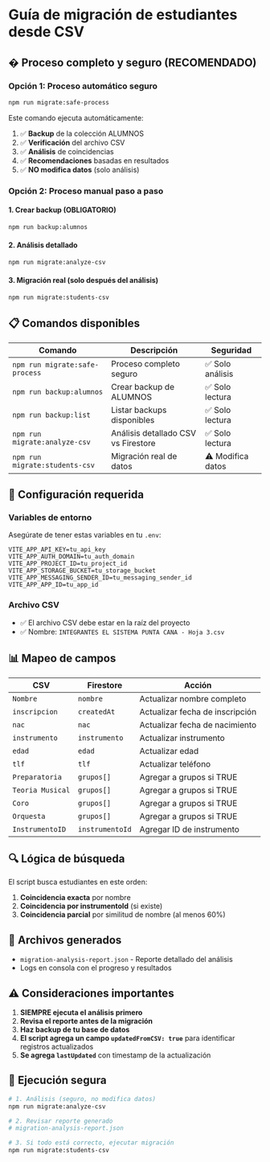 # Guía de migración de estudiantes desde CSV

## � Proceso completo y seguro (RECOMENDADO)

### Opción 1: Proceso automático seguro
```bash
npm run migrate:safe-process
```

Este comando ejecuta automáticamente:
1. ✅ **Backup** de la colección ALUMNOS
2. ✅ **Verificación** del archivo CSV
3. ✅ **Análisis** de coincidencias
4. ✅ **Recomendaciones** basadas en resultados
5. ✅ **NO modifica datos** (solo análisis)

### Opción 2: Proceso manual paso a paso

#### 1. **Crear backup (OBLIGATORIO)**
```bash
npm run backup:alumnos
```

#### 2. **Análisis detallado**
```bash
npm run migrate:analyze-csv
```

#### 3. **Migración real** (solo después del análisis)
```bash
npm run migrate:students-csv
```

## 📋 Comandos disponibles

| Comando | Descripción | Seguridad |
|---------|-------------|-----------|
| `npm run migrate:safe-process` | Proceso completo seguro | ✅ Solo análisis |
| `npm run backup:alumnos` | Crear backup de ALUMNOS | ✅ Solo lectura |
| `npm run backup:list` | Listar backups disponibles | ✅ Solo lectura |
| `npm run migrate:analyze-csv` | Análisis detallado CSV vs Firestore | ✅ Solo lectura |
| `npm run migrate:students-csv` | Migración real de datos | ⚠️ Modifica datos |

## 🔧 Configuración requerida

### Variables de entorno
Asegúrate de tener estas variables en tu `.env`:

```
VITE_APP_API_KEY=tu_api_key
VITE_APP_AUTH_DOMAIN=tu_auth_domain
VITE_APP_PROJECT_ID=tu_project_id
VITE_APP_STORAGE_BUCKET=tu_storage_bucket
VITE_APP_MESSAGING_SENDER_ID=tu_messaging_sender_id
VITE_APP_APP_ID=tu_app_id
```

### Archivo CSV
- ✅ El archivo CSV debe estar en la raíz del proyecto
- ✅ Nombre: `INTEGRANTES EL SISTEMA PUNTA CANA - Hoja 3.csv`

## 📊 Mapeo de campos

| CSV | Firestore | Acción |
|-----|-----------|--------|
| `Nombre` | `nombre` | Actualizar nombre completo |
| `inscripcion` | `createdAt` | Actualizar fecha de inscripción |
| `nac` | `nac` | Actualizar fecha de nacimiento |
| `instrumento` | `instrumento` | Actualizar instrumento |
| `edad` | `edad` | Actualizar edad |
| `tlf` | `tlf` | Actualizar teléfono |
| `Preparatoria` | `grupos[]` | Agregar a grupos si TRUE |
| `Teoria Musical` | `grupos[]` | Agregar a grupos si TRUE |
| `Coro` | `grupos[]` | Agregar a grupos si TRUE |
| `Orquesta` | `grupos[]` | Agregar a grupos si TRUE |
| `InstrumentoID` | `instrumentoId` | Agregar ID de instrumento |

## 🔍 Lógica de búsqueda

El script busca estudiantes en este orden:

1. **Coincidencia exacta** por nombre
2. **Coincidencia por instrumentoId** (si existe)
3. **Coincidencia parcial** por similitud de nombre (al menos 60%)

## 📁 Archivos generados

- `migration-analysis-report.json` - Reporte detallado del análisis
- Logs en consola con el progreso y resultados

## ⚠️ Consideraciones importantes

1. **SIEMPRE ejecuta el análisis primero**
2. **Revisa el reporte antes de la migración**
3. **Haz backup de tu base de datos**
4. **El script agrega un campo `updatedFromCSV: true`** para identificar registros actualizados
5. **Se agrega `lastUpdated`** con timestamp de la actualización

## 🚀 Ejecución segura

```bash
# 1. Análisis (seguro, no modifica datos)
npm run migrate:analyze-csv

# 2. Revisar reporte generado
# migration-analysis-report.json

# 3. Si todo está correcto, ejecutar migración
npm run migrate:students-csv
```
